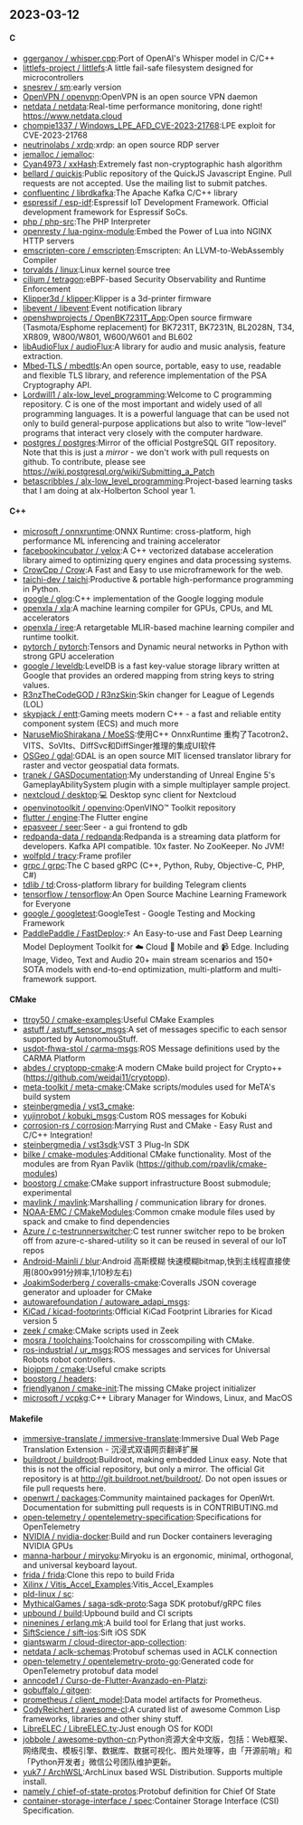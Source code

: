 ## 2023-03-12

#### C
* [ggerganov / whisper.cpp](https://github.com/ggerganov/whisper.cpp):Port of OpenAI's Whisper model in C/C++
* [littlefs-project / littlefs](https://github.com/littlefs-project/littlefs):A little fail-safe filesystem designed for microcontrollers
* [snesrev / sm](https://github.com/snesrev/sm):early version
* [OpenVPN / openvpn](https://github.com/OpenVPN/openvpn):OpenVPN is an open source VPN daemon
* [netdata / netdata](https://github.com/netdata/netdata):Real-time performance monitoring, done right! https://www.netdata.cloud
* [chompie1337 / Windows_LPE_AFD_CVE-2023-21768](https://github.com/chompie1337/Windows_LPE_AFD_CVE-2023-21768):LPE exploit for CVE-2023-21768
* [neutrinolabs / xrdp](https://github.com/neutrinolabs/xrdp):xrdp: an open source RDP server
* [jemalloc / jemalloc](https://github.com/jemalloc/jemalloc):
* [Cyan4973 / xxHash](https://github.com/Cyan4973/xxHash):Extremely fast non-cryptographic hash algorithm
* [bellard / quickjs](https://github.com/bellard/quickjs):Public repository of the QuickJS Javascript Engine. Pull requests are not accepted. Use the mailing list to submit patches.
* [confluentinc / librdkafka](https://github.com/confluentinc/librdkafka):The Apache Kafka C/C++ library
* [espressif / esp-idf](https://github.com/espressif/esp-idf):Espressif IoT Development Framework. Official development framework for Espressif SoCs.
* [php / php-src](https://github.com/php/php-src):The PHP Interpreter
* [openresty / lua-nginx-module](https://github.com/openresty/lua-nginx-module):Embed the Power of Lua into NGINX HTTP servers
* [emscripten-core / emscripten](https://github.com/emscripten-core/emscripten):Emscripten: An LLVM-to-WebAssembly Compiler
* [torvalds / linux](https://github.com/torvalds/linux):Linux kernel source tree
* [cilium / tetragon](https://github.com/cilium/tetragon):eBPF-based Security Observability and Runtime Enforcement
* [Klipper3d / klipper](https://github.com/Klipper3d/klipper):Klipper is a 3d-printer firmware
* [libevent / libevent](https://github.com/libevent/libevent):Event notification library
* [openshwprojects / OpenBK7231T_App](https://github.com/openshwprojects/OpenBK7231T_App):Open source firmware (Tasmota/Esphome replacement) for BK7231T, BK7231N, BL2028N, T34, XR809, W800/W801, W600/W601 and BL602
* [libAudioFlux / audioFlux](https://github.com/libAudioFlux/audioFlux):A library for audio and music analysis, feature extraction.
* [Mbed-TLS / mbedtls](https://github.com/Mbed-TLS/mbedtls):An open source, portable, easy to use, readable and flexible TLS library, and reference implementation of the PSA Cryptography API.
* [Lordwill1 / alx-low_level_programming](https://github.com/Lordwill1/alx-low_level_programming):Welcome to C programming repository. C is one of the most important and widely used of all programming languages. It is a powerful language that can be used not only to build general-purpose applications but also to write “low-level” programs that interact very closely with the computer hardware.
* [postgres / postgres](https://github.com/postgres/postgres):Mirror of the official PostgreSQL GIT repository. Note that this is just a *mirror* - we don't work with pull requests on github. To contribute, please see https://wiki.postgresql.org/wiki/Submitting_a_Patch
* [betascribbles / alx-low_level_programming](https://github.com/betascribbles/alx-low_level_programming):Project-based learning tasks that I am doing at alx-Holberton School year 1.

#### C++
* [microsoft / onnxruntime](https://github.com/microsoft/onnxruntime):ONNX Runtime: cross-platform, high performance ML inferencing and training accelerator
* [facebookincubator / velox](https://github.com/facebookincubator/velox):A C++ vectorized database acceleration library aimed to optimizing query engines and data processing systems.
* [CrowCpp / Crow](https://github.com/CrowCpp/Crow):A Fast and Easy to use microframework for the web.
* [taichi-dev / taichi](https://github.com/taichi-dev/taichi):Productive & portable high-performance programming in Python.
* [google / glog](https://github.com/google/glog):C++ implementation of the Google logging module
* [openxla / xla](https://github.com/openxla/xla):A machine learning compiler for GPUs, CPUs, and ML accelerators
* [openxla / iree](https://github.com/openxla/iree):A retargetable MLIR-based machine learning compiler and runtime toolkit.
* [pytorch / pytorch](https://github.com/pytorch/pytorch):Tensors and Dynamic neural networks in Python with strong GPU acceleration
* [google / leveldb](https://github.com/google/leveldb):LevelDB is a fast key-value storage library written at Google that provides an ordered mapping from string keys to string values.
* [R3nzTheCodeGOD / R3nzSkin](https://github.com/R3nzTheCodeGOD/R3nzSkin):Skin changer for League of Legends (LOL)
* [skypjack / entt](https://github.com/skypjack/entt):Gaming meets modern C++ - a fast and reliable entity component system (ECS) and much more
* [NaruseMioShirakana / MoeSS](https://github.com/NaruseMioShirakana/MoeSS):使用C++ OnnxRuntime 重构了Tacotron2、VITS、SoVIts、DiffSvc和DiffSinger推理的集成UI软件
* [OSGeo / gdal](https://github.com/OSGeo/gdal):GDAL is an open source MIT licensed translator library for raster and vector geospatial data formats.
* [tranek / GASDocumentation](https://github.com/tranek/GASDocumentation):My understanding of Unreal Engine 5's GameplayAbilitySystem plugin with a simple multiplayer sample project.
* [nextcloud / desktop](https://github.com/nextcloud/desktop):💻
Desktop sync client for Nextcloud
* [openvinotoolkit / openvino](https://github.com/openvinotoolkit/openvino):OpenVINO™ Toolkit repository
* [flutter / engine](https://github.com/flutter/engine):The Flutter engine
* [epasveer / seer](https://github.com/epasveer/seer):Seer - a gui frontend to gdb
* [redpanda-data / redpanda](https://github.com/redpanda-data/redpanda):Redpanda is a streaming data platform for developers. Kafka API compatible. 10x faster. No ZooKeeper. No JVM!
* [wolfpld / tracy](https://github.com/wolfpld/tracy):Frame profiler
* [grpc / grpc](https://github.com/grpc/grpc):The C based gRPC (C++, Python, Ruby, Objective-C, PHP, C#)
* [tdlib / td](https://github.com/tdlib/td):Cross-platform library for building Telegram clients
* [tensorflow / tensorflow](https://github.com/tensorflow/tensorflow):An Open Source Machine Learning Framework for Everyone
* [google / googletest](https://github.com/google/googletest):GoogleTest - Google Testing and Mocking Framework
* [PaddlePaddle / FastDeploy](https://github.com/PaddlePaddle/FastDeploy):⚡️
An Easy-to-use and Fast Deep Learning Model Deployment Toolkit for
☁️
Cloud
📱
Mobile and
📹
Edge. Including Image, Video, Text and Audio 20+ main stream scenarios and 150+ SOTA models with end-to-end optimization, multi-platform and multi-framework support.

#### CMake
* [ttroy50 / cmake-examples](https://github.com/ttroy50/cmake-examples):Useful CMake Examples
* [astuff / astuff_sensor_msgs](https://github.com/astuff/astuff_sensor_msgs):A set of messages specific to each sensor supported by AutonomouStuff.
* [usdot-fhwa-stol / carma-msgs](https://github.com/usdot-fhwa-stol/carma-msgs):ROS Message definitions used by the CARMA Platform
* [abdes / cryptopp-cmake](https://github.com/abdes/cryptopp-cmake):A modern CMake build project for Crypto++ (https://github.com/weidai11/cryptopp).
* [meta-toolkit / meta-cmake](https://github.com/meta-toolkit/meta-cmake):CMake scripts/modules used for MeTA's build system
* [steinbergmedia / vst3_cmake](https://github.com/steinbergmedia/vst3_cmake):
* [yujinrobot / kobuki_msgs](https://github.com/yujinrobot/kobuki_msgs):Custom ROS messages for Kobuki
* [corrosion-rs / corrosion](https://github.com/corrosion-rs/corrosion):Marrying Rust and CMake - Easy Rust and C/C++ Integration!
* [steinbergmedia / vst3sdk](https://github.com/steinbergmedia/vst3sdk):VST 3 Plug-In SDK
* [bilke / cmake-modules](https://github.com/bilke/cmake-modules):Additional CMake functionality. Most of the modules are from Ryan Pavlik (https://github.com/rpavlik/cmake-modules)
* [boostorg / cmake](https://github.com/boostorg/cmake):CMake support infrastructure Boost submodule; experimental
* [mavlink / mavlink](https://github.com/mavlink/mavlink):Marshalling / communication library for drones.
* [NOAA-EMC / CMakeModules](https://github.com/NOAA-EMC/CMakeModules):Common cmake module files used by spack and cmake to find dependencies
* [Azure / c-testrunnerswitcher](https://github.com/Azure/c-testrunnerswitcher):C test runner switcher repo to be broken off from azure-c-shared-utility so it can be reused in several of our IoT repos
* [Android-Mainli / blur](https://github.com/Android-Mainli/blur):Android 高斯模糊 快速模糊bitmap,快到主线程直接使用(800x991分辨率,1/10秒左右)
* [JoakimSoderberg / coveralls-cmake](https://github.com/JoakimSoderberg/coveralls-cmake):Coveralls JSON coverage generator and uploader for CMake
* [autowarefoundation / autoware_adapi_msgs](https://github.com/autowarefoundation/autoware_adapi_msgs):
* [KiCad / kicad-footprints](https://github.com/KiCad/kicad-footprints):Official KiCad Footprint Libraries for Kicad version 5
* [zeek / cmake](https://github.com/zeek/cmake):CMake scripts used in Zeek
* [mosra / toolchains](https://github.com/mosra/toolchains):Toolchains for crosscompiling with CMake.
* [ros-industrial / ur_msgs](https://github.com/ros-industrial/ur_msgs):ROS messages and services for Universal Robots robot controllers.
* [biojppm / cmake](https://github.com/biojppm/cmake):Useful cmake scripts
* [boostorg / headers](https://github.com/boostorg/headers):
* [friendlyanon / cmake-init](https://github.com/friendlyanon/cmake-init):The missing CMake project initializer
* [microsoft / vcpkg](https://github.com/microsoft/vcpkg):C++ Library Manager for Windows, Linux, and MacOS

#### Makefile
* [immersive-translate / immersive-translate](https://github.com/immersive-translate/immersive-translate):Immersive Dual Web Page Translation Extension - 沉浸式双语网页翻译扩展
* [buildroot / buildroot](https://github.com/buildroot/buildroot):Buildroot, making embedded Linux easy. Note that this is not the official repository, but only a mirror. The official Git repository is at http://git.buildroot.net/buildroot/. Do not open issues or file pull requests here.
* [openwrt / packages](https://github.com/openwrt/packages):Community maintained packages for OpenWrt. Documentation for submitting pull requests is in CONTRIBUTING.md
* [open-telemetry / opentelemetry-specification](https://github.com/open-telemetry/opentelemetry-specification):Specifications for OpenTelemetry
* [NVIDIA / nvidia-docker](https://github.com/NVIDIA/nvidia-docker):Build and run Docker containers leveraging NVIDIA GPUs
* [manna-harbour / miryoku](https://github.com/manna-harbour/miryoku):Miryoku is an ergonomic, minimal, orthogonal, and universal keyboard layout.
* [frida / frida](https://github.com/frida/frida):Clone this repo to build Frida
* [Xilinx / Vitis_Accel_Examples](https://github.com/Xilinx/Vitis_Accel_Examples):Vitis_Accel_Examples
* [pld-linux / sc](https://github.com/pld-linux/sc):
* [MythicalGames / saga-sdk-proto](https://github.com/MythicalGames/saga-sdk-proto):Saga SDK protobuf/gRPC files
* [upbound / build](https://github.com/upbound/build):Upbound build and CI scripts
* [ninenines / erlang.mk](https://github.com/ninenines/erlang.mk):A build tool for Erlang that just works.
* [SiftScience / sift-ios](https://github.com/SiftScience/sift-ios):Sift iOS SDK
* [giantswarm / cloud-director-app-collection](https://github.com/giantswarm/cloud-director-app-collection):
* [netdata / aclk-schemas](https://github.com/netdata/aclk-schemas):Protobuf schemas used in ACLK connection
* [open-telemetry / opentelemetry-proto-go](https://github.com/open-telemetry/opentelemetry-proto-go):Generated code for OpenTelemetry protobuf data model
* [anncode1 / Curso-de-Flutter-Avanzado-en-Platzi](https://github.com/anncode1/Curso-de-Flutter-Avanzado-en-Platzi):
* [gobuffalo / gitgen](https://github.com/gobuffalo/gitgen):
* [prometheus / client_model](https://github.com/prometheus/client_model):Data model artifacts for Prometheus.
* [CodyReichert / awesome-cl](https://github.com/CodyReichert/awesome-cl):A curated list of awesome Common Lisp frameworks, libraries and other shiny stuff.
* [LibreELEC / LibreELEC.tv](https://github.com/LibreELEC/LibreELEC.tv):Just enough OS for KODI
* [jobbole / awesome-python-cn](https://github.com/jobbole/awesome-python-cn):Python资源大全中文版，包括：Web框架、网络爬虫、模板引擎、数据库、数据可视化、图片处理等，由「开源前哨」和「Python开发者」微信公号团队维护更新。
* [yuk7 / ArchWSL](https://github.com/yuk7/ArchWSL):ArchLinux based WSL Distribution. Supports multiple install.
* [namely / chief-of-state-protos](https://github.com/namely/chief-of-state-protos):Protobuf definition for Chief Of State
* [container-storage-interface / spec](https://github.com/container-storage-interface/spec):Container Storage Interface (CSI) Specification.
